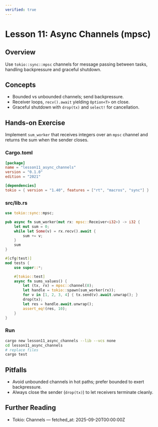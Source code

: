 ```yaml
---
verified: true
---
```


# Lesson 11: Async Channels (mpsc)

## Overview

Use `tokio::sync::mpsc` channels for message passing between tasks, handling backpressure and graceful shutdown.

## Concepts

- Bounded vs unbounded channels; send backpressure.
- Receiver loops, `recv().await` yielding `Option<T>` on close.
- Graceful shutdown with `drop(tx)` and `select!` for cancellation.

## Hands-on Exercise

Implement `sum_worker` that receives integers over an `mpsc` channel and returns the sum when the sender closes.

### Cargo.toml

```toml
[package]
name = "lesson11_async_channels"
version = "0.1.0"
edition = "2021"

[dependencies]
tokio = { version = "1.40", features = ["rt", "macros", "sync"] }
```

### src/lib.rs

```rust
use tokio::sync::mpsc;

pub async fn sum_worker(mut rx: mpsc::Receiver<i32>) -> i32 {
    let mut sum = 0;
    while let Some(v) = rx.recv().await {
        sum += v;
    }
    sum
}

#[cfg(test)]
mod tests {
    use super::*;

    #[tokio::test]
    async fn sums_values() {
        let (tx, rx) = mpsc::channel(8);
        let handle = tokio::spawn(sum_worker(rx));
        for v in [1, 2, 3, 4] { tx.send(v).await.unwrap(); }
        drop(tx);
        let res = handle.await.unwrap();
        assert_eq!(res, 10);
    }
}
```

### Run

```bash
cargo new lesson11_async_channels --lib --vcs none
cd lesson11_async_channels
# replace files
cargo test
```

## Pitfalls

- Avoid unbounded channels in hot paths; prefer bounded to exert backpressure.
- Always close the sender (`drop(tx)`) to let receivers terminate cleanly.

## Further Reading

- Tokio: Channels — fetched_at: 2025-09-20T00:00:00Z
